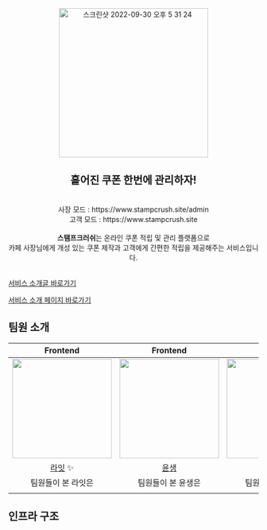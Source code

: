 <div align=center>
  <img width="300" alt="스크린샷 2022-09-30 오후 5 31 24" src="https://github.com/woowacourse-teams/2023-stamp-crush/assets/62367797/3779aae1-6cc1-4843-94cc-a5fd949e0a06">
  <h2> 흩어진 쿠폰 한번에 관리하자! </h2>
<br>
사장 모드 : https://www.stampcrush.site/admin
<br>
고객 모드 : https://www.stampcrush.site
  <br>
  <br>
  <strong>스탬프크러쉬</strong>는 온라인 쿠폰 적립 및 관리 플랫폼으로
  <br>
  카페 사장님에게 개성 있는 쿠폰 제작과 고객에게 간편한 적립을 제공해주는 서비스입니다.
  <br>
  <br>
</div>


[서비스 소개글 바로가기](https://github.com/woowacourse-teams/2023-stamp-crush/wiki)

[서비스 소개 페이지 바로가기]()

## 팀원 소개

|                                     Frontend                                      |                                     Frontend                                      |                                     Frontend                                      |                                      Backend                                       |                                      Backend                                      |                                      Backend                                      |                                      Backend                                      |
|:---------------------------------------------------------------------------------:|:---------------------------------------------------------------------------------:|:---------------------------------------------------------------------------------:|:----------------------------------------------------------------------------------:|:---------------------------------------------------------------------------------:|:---------------------------------------------------------------------------------:|:---------------------------------------------------------------------------------:|
| <img src="https://avatars.githubusercontent.com/u/62367797?v=4" alt="" width=200> | <img src="https://avatars.githubusercontent.com/u/56749516?v=4" alt="" width=200> | <img src="https://avatars.githubusercontent.com/u/90092440?v=4" alt="" width=200> | <img src="https://avatars.githubusercontent.com/u/107979804?v=4" alt="" width=200> | <img src="https://avatars.githubusercontent.com/u/84345881?v=4" alt="" width=200> | <img src="https://avatars.githubusercontent.com/u/62167801?v=4" alt="" width=200> | <img src="https://avatars.githubusercontent.com/u/91937954?v=4" alt="" width=200> |
|                     [라잇](https://github.com/kangyeongmin)  ✨                      |                        [윤생](https://github.com/2yunseong)                         |                      [레고](https://github.com/regularPark) 🦦                      |                       [깃짱](https://github.com/eunkeeee)   🌟                       |                       [하디](https://github.com/jundonghyuk)                        |                        [레오](https://github.com/youngh0)                         |                        [제나](https://github.com/yenawee) 🌱                        |
|                                    팀원들이 본 라잇은                                     |                                    팀원들이 본 윤생은                                     |                                    팀원들이 본 레고는                                     |                                     팀원들이 본 깃짱은                                     |                                    팀원들이 본 하디는                                     |                                    팀원들이 본 레오는                                     |                                    팀원들이 본 제나는                                     |
|||||||



## 인프라 구조
